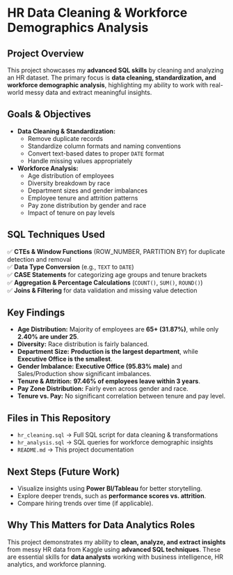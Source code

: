 # HR Data Cleaning & Workforce Demographics Analysis

##  Project Overview
This project showcases my **advanced SQL skills** by cleaning and analyzing an HR dataset. The primary focus is **data cleaning, standardization, and workforce demographic analysis**, highlighting my ability to work with real-world messy data and extract meaningful insights.

##  Goals & Objectives
- **Data Cleaning & Standardization:**
  - Remove duplicate records
  - Standardize column formats and naming conventions
  - Convert text-based dates to proper `DATE` format
  - Handle missing values appropriately
- **Workforce Analysis:**
  - Age distribution of employees
  - Diversity breakdown by race
  - Department sizes and gender imbalances
  - Employee tenure and attrition patterns
  - Pay zone distribution by gender and race
  - Impact of tenure on pay levels

##  SQL Techniques Used
✅ **CTEs & Window Functions** (ROW_NUMBER, PARTITION BY) for duplicate detection and removal  
✅ **Data Type Conversion** (e.g., `TEXT` to `DATE`)  
✅ **CASE Statements** for categorizing age groups and tenure brackets  
✅ **Aggregation & Percentage Calculations** (`COUNT()`, `SUM()`, `ROUND()`)  
✅ **Joins & Filtering** for data validation and missing value detection  

##  Key Findings
- **Age Distribution:** Majority of employees are **65+ (31.87%)**, while only **2.40% are under 25**.
- **Diversity:** Race distribution is fairly balanced.
- **Department Size:** **Production is the largest department**, while **Executive Office is the smallest**.
- **Gender Imbalance:** **Executive Office (95.83% male)** and Sales/Production show significant imbalances.
- **Tenure & Attrition:** **97.46% of employees leave within 3 years**.
- **Pay Zone Distribution:** Fairly even across gender and race.
- **Tenure vs. Pay:** No significant correlation between tenure and pay level.

##  Files in This Repository
- `hr_cleaning.sql` → Full SQL script for data cleaning & transformations
- `hr_analysis.sql` → SQL queries for workforce demographic insights
- `README.md` → This project documentation

##  Next Steps (Future Work)
- Visualize insights using **Power BI/Tableau** for better storytelling.
- Explore deeper trends, such as **performance scores vs. attrition**.
- Compare hiring trends over time (if applicable).

##  Why This Matters for Data Analytics Roles
This project demonstrates my ability to **clean, analyze, and extract insights** from messy HR data from Kaggle using **advanced SQL techniques**. These are essential skills for **data analysts** working with business intelligence, HR analytics, and workforce planning.

